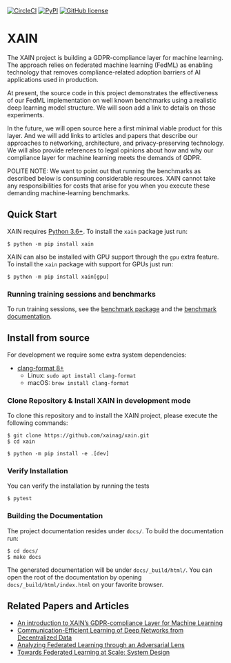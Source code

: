 [![CircleCI](https://img.shields.io/circleci/build/github/xainag/xain/master?style=flat-square)](https://circleci.com/gh/xainag/xain/tree/master)
[![PyPI](https://img.shields.io/pypi/v/xain?style=flat-square)](https://pypi.org/project/xain/)
[![GitHub license](https://img.shields.io/github/license/xainag/xain?style=flat-square)](https://github.com/xainag/xain/blob/master/LICENSE)

# XAIN

The XAIN project is building a GDPR-compliance layer for machine learning. The approach relies on federated machine learning (FedML) as enabling technology that removes compliance-related adoption barriers of AI applications used in production.

At present, the source code in this project demonstrates the effectiveness of our FedML implementation on well known benchmarks using a realistic deep learning model structure. We will soon add a link to details on those experiments.

In the future, we will open source here a first minimal viable product for this layer. And we will add links to articles and papers that describe our approaches to networking, architecture, and privacy-preserving technology. We will also provide references to legal opinions about how and why our compliance layer for machine learning meets the demands of GDPR.

POLITE NOTE: We want to point out that running the benchmarks as described below is consuming considerable resources. XAIN cannot take any responsibilities for costs that arise for you when you execute these demanding machine-learning benchmarks.

## Quick Start

XAIN requires [Python 3.6+](https://python.org/). To install the `xain` package just run:

```shell
$ python -m pip install xain
```

XAIN can also be installed with GPU support through the `gpu` extra feature. To
install the `xain` package with support for GPUs just run:

```shell
$ python -m pip install xain[gpu]
```

### Running training sessions and benchmarks

To run training sessions, see the [benchmark
package](https://github.com/xainag/xain/tree/master/xain/benchmark) and the
[benchmark
documentation](https://github.com/xainag/xain/blob/master/docs/quick.md#training).

## Install from source

For development we require some extra system dependencies:
- [clang-format 8+](https://clang.llvm.org/docs/ClangFormat.html)
  - Linux: `sudo apt install clang-format`
  - macOS: `brew install clang-format`

### Clone Repository & Install XAIN in development mode

To clone this repository and to install the XAIN project, please execute the following commands:

```shell
$ git clone https://github.com/xainag/xain.git
$ cd xain

$ python -m pip install -e .[dev]
```

### Verify Installation

You can verify the installation by running the tests

```shell
$ pytest
```

### Building the Documentation

The project documentation resides under `docs/`. To build the documentation
run:
```shell
$ cd docs/
$ make docs
```

The generated documentation will be under `docs/_build/html/`. You can open the
root of the documentation by opening `docs/_build/html/index.html` on your
favorite browser.

## Related Papers and Articles

- [An introduction to XAIN’s GDPR-compliance Layer for Machine Learning](https://medium.com/xain/an-introduction-to-xains-gdpr-compliance-layer-for-machine-learning-f7c321b31b06)
- [Communication-Efficient Learning of Deep Networks from Decentralized Data](https://arxiv.org/abs/1602.05629)
- [Analyzing Federated Learning through an Adversarial Lens](https://arxiv.org/abs/1811.12470)
- [Towards Federated Learning at Scale: System Design](https://arxiv.org/abs/1902.01046)
